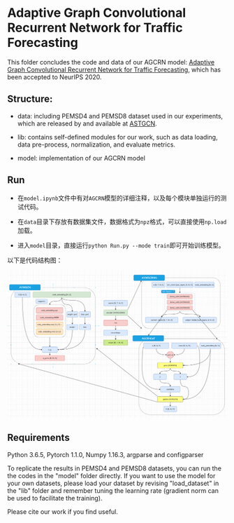 # Adaptive Graph Convolutional Recurrent Network for Traffic Forecasting

This folder concludes the code and data of our AGCRN model: [Adaptive Graph Convolutional Recurrent Network for Traffic Forecasting](https://arxiv.org/pdf/2007.02842.pdf), which has been accepted to NeurIPS 2020. 

## Structure:

* data: including PEMSD4 and PEMSD8 dataset used in our experiments, which are released by and available at  [ASTGCN](https://github.com/Davidham3/ASTGCN/tree/master/data).

* lib: contains self-defined modules for our work, such as data loading, data pre-process, normalization, and evaluate metrics.

* model: implementation of our AGCRN model

## Run

- 在`model.ipynb`文件中有对`AGCRN`模型的详细注释，以及每个模块单独运行的测试代码。

- 在`data`目录下存放有数据集文件，数据格式为`npz`格式，可以直接使用`np.load`加载。

- 进入`model`目录，直接运行`python Run.py --mode train`即可开始训练模型。

以下是代码结构图：

![alt text](./images/AGCRN.png)


## Requirements

Python 3.6.5, Pytorch 1.1.0, Numpy 1.16.3, argparse and configparser



To replicate the results in PEMSD4 and PEMSD8 datasets, you can run the the codes in the "model" folder directly. If you want to use the model for your own datasets, please load your dataset by revising "load_dataset" in the "lib" folder and remember tuning the learning rate (gradient norm can be used to facilitate the training).

Please cite our work if you find useful.



